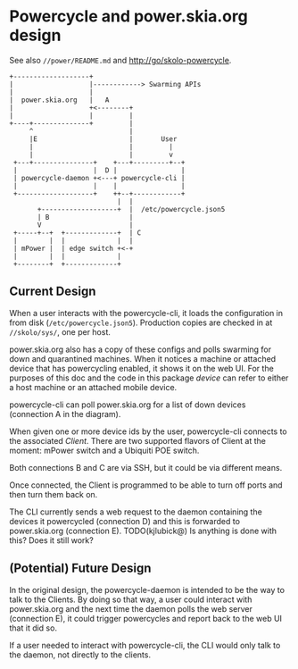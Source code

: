 Powercycle and power.skia.org design
====================================

See also `//power/README.md` and <http://go/skolo-powercycle>.

```
+-------------------+
|                   |------------> Swarming APIs
|                   |
|  power.skia.org   |   A
|                   +<--------+
|                   |         |
+----+--------------+         |
     ^                        |
     |E                       |       User
     |                        |         |
     |                        |         v
 +---+---------------+    +---+---------+--+
 |                   |  D |                |
 | powercycle-daemon +<---+ powercycle-cli |
 |                   |    |                |
 +-------------------+    ++--+------------+
                           |  |
       +-------------------+  |  /etc/powercycle.json5
       | B                    |
       V                      |
 +-----+--+  +-------------+  | C
 |        |  |             |  |
 | mPower |  | edge switch +<-+
 |        |  |             |
 +--------+  +-------------+
```

Current Design
--------------

When a user interacts with the powercycle-cli, it loads the configuration in from disk
(`/etc/powercycle.json5`). Production copies are checked in at `//skolo/sys/`, one per host.

power.skia.org also has a copy of these configs and polls swarming for down and quarantined
machines. When it notices a machine or attached device that has powercycling enabled, it shows it
on the web UI. For the purposes of this doc and the code in this package *device* can refer to
either a host machine or an attached mobile device.

powercycle-cli can poll power.skia.org for a list of down devices (connection A in the diagram).

When given one or more device ids by the user, powercycle-cli connects to the associated *Client*.
There are two supported flavors of Client at the moment: mPower switch and a Ubiquiti POE switch.

Both connections B and C are via SSH, but it could be via different means.

Once connected, the Client is programmed to be able to turn off ports and then turn them back on.

The CLI currently sends a web request to the daemon containing the devices it powercycled
(connection D) and this is forwarded to power.skia.org (connection E).
TODO(kjlubick@) Is anything is done with this? Does it still work?

(Potential) Future Design
-------------------------

In the original design, the powercycle-daemon is intended to be the way to talk to the Clients.
By doing so that way, a user could interact with power.skia.org and the next time the daemon
polls the web server (connection E), it could trigger powercycles and report back to the web UI
that it did so.

If a user needed to interact with powercycle-cli, the CLI would only talk to the daemon, not
directly to the clients.

